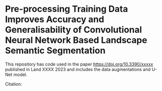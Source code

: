 # Pre-processing Training Data Improves Accuracy and Generalisability of Convolutional Neural Network Based Landscape Semantic Segmentation
This repository has code used in the paper https://doi.org/10.3390/xxxxx published in Land XXXX 2023 and includes the data augmentations and U-Net model.

Citation:


